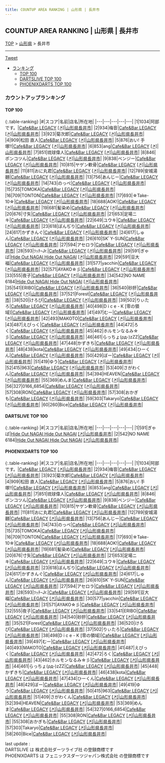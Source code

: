 ```yaml
---
title: COUNTUP AREA RANKING | 山形県 | 長井市
---
```

## COUNTUP AREA RANKING | 山形県 | 長井市

[TOP](/darts/rank/) > [山形県](/darts/rank/山形県/) > 長井市

___

<a href="https://twitter.com/share?ref_src=twsrc%5Etfw" data-text="COUNTUP AREA RANKING | 山形県長井市" class="twitter-share-button" data-hashtags="DARTSLIVE,PHOENIXDARTS,darts,ダーツ" data-show-count="false">Tweet</a>

* [ランキング](#カウントアップランキング)
    * [TOP 100](#top-100)
    * [DARTSLIVE TOP 100](#dartslive-top-100)
    * [PHOENIXDARTS TOP 100](#phoenixdarts-top-100)

### カウントアップランキング

#### TOP 100



{:.table-ranking}
|#|スコア|名前|店名|所在地|
|---|---|---|---|---|
|1|1034|<span class="rank-name-pd">阿部です。</span>|<a href="/darts/rank/shops/73724.html">Cafe&Bar LEGACY</a> <a href="https://vs.phoenixdarts.com/jp/shop/shopDetailInfo/s_73724?s_seq=73724">[↗]</a>|<a href="/darts/rank/山形県/長井市">山形県長井市</a>|
|2|934|<span class="rank-name-pd">梅音</span>|<a href="/darts/rank/shops/73724.html">Cafe&Bar LEGACY</a> <a href="https://vs.phoenixdarts.com/jp/shop/shopDetailInfo/s_73724?s_seq=73724">[↗]</a>|<a href="/darts/rank/山形県/長井市">山形県長井市</a>|
|3|923|<span class="rank-name-pd">菊次郎</span>|<a href="/darts/rank/shops/73724.html">Cafe&Bar LEGACY</a> <a href="https://vs.phoenixdarts.com/jp/shop/shopDetailInfo/s_73724?s_seq=73724">[↗]</a>|<a href="/darts/rank/山形県/長井市">山形県長井市</a>|
|4|909|<span class="rank-name-pd"><span class="pro-icon-pd"></span>松田 直人</span>|<a href="/darts/rank/shops/73724.html">Cafe&Bar LEGACY</a> <a href="https://vs.phoenixdarts.com/jp/shop/shopDetailInfo/s_73724?s_seq=73724">[↗]</a>|<a href="/darts/rank/山形県/長井市">山形県長井市</a>|
|5|876|<span class="rank-name-pd">おい!   手塚!!</span>|<a href="/darts/rank/shops/73724.html">Cafe&Bar LEGACY</a> <a href="https://vs.phoenixdarts.com/jp/shop/shopDetailInfo/s_73724?s_seq=73724">[↗]</a>|<a href="/darts/rank/山形県/長井市">山形県長井市</a>|
|6|853|<span class="rank-name-pd">ang</span>|<a href="/darts/rank/shops/73724.html">Cafe&Bar LEGACY</a> <a href="https://vs.phoenixdarts.com/jp/shop/shopDetailInfo/s_73724?s_seq=73724">[↗]</a>|<a href="/darts/rank/山形県/長井市">山形県長井市</a>|
|7|851|<span class="rank-name-pd">琉球偉人</span>|<a href="/darts/rank/shops/73724.html">Cafe&Bar LEGACY</a> <a href="https://vs.phoenixdarts.com/jp/shop/shopDetailInfo/s_73724?s_seq=73724">[↗]</a>|<a href="/darts/rank/山形県/長井市">山形県長井市</a>|
|8|846|<span class="rank-name-pd">ポンコツん</span>|<a href="/darts/rank/shops/73724.html">Cafe&Bar LEGACY</a> <a href="https://vs.phoenixdarts.com/jp/shop/shopDetailInfo/s_73724?s_seq=73724">[↗]</a>|<a href="/darts/rank/山形県/長井市">山形県長井市</a>|
|9|838|<span class="rank-name-pd">ベンジー</span>|<a href="/darts/rank/shops/73724.html">Cafe&Bar LEGACY</a> <a href="https://vs.phoenixdarts.com/jp/shop/shopDetailInfo/s_73724?s_seq=73724">[↗]</a>|<a href="/darts/rank/山形県/長井市">山形県長井市</a>|
|10|815|<span class="rank-name-pd">ヤゲン軟骨</span>|<a href="/darts/rank/shops/73724.html">Cafe&Bar LEGACY</a> <a href="https://vs.phoenixdarts.com/jp/shop/shopDetailInfo/s_73724?s_seq=73724">[↗]</a>|<a href="/darts/rank/山形県/長井市">山形県長井市</a>|
|11|811|<span class="rank-name-pd">おに丸君</span>|<a href="/darts/rank/shops/73724.html">Cafe&Bar LEGACY</a> <a href="https://vs.phoenixdarts.com/jp/shop/shopDetailInfo/s_73724?s_seq=73724">[↗]</a>|<a href="/darts/rank/山形県/長井市">山形県長井市</a>|
|12|789|<span class="rank-name-pd">安城湯麺</span>|<a href="/darts/rank/shops/73724.html">Cafe&Bar LEGACY</a> <a href="https://vs.phoenixdarts.com/jp/shop/shopDetailInfo/s_73724?s_seq=73724">[↗]</a>|<a href="/darts/rank/山形県/長井市">山形県長井市</a>|
|13|756|<span class="rank-name-pd">あんじー</span>|<a href="/darts/rank/shops/73724.html">Cafe&Bar LEGACY</a> <a href="https://vs.phoenixdarts.com/jp/shop/shopDetailInfo/s_73724?s_seq=73724">[↗]</a>|<a href="/darts/rank/山形県/長井市">山形県長井市</a>|
|14|743|<span class="rank-name-pd">のっぺ</span>|<a href="/darts/rank/shops/73724.html">Cafe&Bar LEGACY</a> <a href="https://vs.phoenixdarts.com/jp/shop/shopDetailInfo/s_73724?s_seq=73724">[↗]</a>|<a href="/darts/rank/山形県/長井市">山形県長井市</a>|
|15|735|<span class="rank-name-pd">TOMOKA</span>|<a href="/darts/rank/shops/73724.html">Cafe&Bar LEGACY</a> <a href="https://vs.phoenixdarts.com/jp/shop/shopDetailInfo/s_73724?s_seq=73724">[↗]</a>|<a href="/darts/rank/山形県/長井市">山形県長井市</a>|
|16|709|<span class="rank-name-pd">TONTON</span>|<a href="/darts/rank/shops/73724.html">Cafe&Bar LEGACY</a> <a href="https://vs.phoenixdarts.com/jp/shop/shopDetailInfo/s_73724?s_seq=73724">[↗]</a>|<a href="/darts/rank/山形県/長井市">山形県長井市</a>|
|17|693|<span class="rank-name-pd">☆Take-10☆</span>|<a href="/darts/rank/shops/73724.html">Cafe&Bar LEGACY</a> <a href="https://vs.phoenixdarts.com/jp/shop/shopDetailInfo/s_73724?s_seq=73724">[↗]</a>|<a href="/darts/rank/山形県/長井市">山形県長井市</a>|
|18|688|<span class="rank-name-pd">AOK!</span>|<a href="/darts/rank/shops/73724.html">Cafe&Bar LEGACY</a> <a href="https://vs.phoenixdarts.com/jp/shop/shopDetailInfo/s_73724?s_seq=73724">[↗]</a>|<a href="/darts/rank/山形県/長井市">山形県長井市</a>|
|19|681|<span class="rank-name-pd">髪染め</span>|<a href="/darts/rank/shops/73724.html">Cafe&Bar LEGACY</a> <a href="https://vs.phoenixdarts.com/jp/shop/shopDetailInfo/s_73724?s_seq=73724">[↗]</a>|<a href="/darts/rank/山形県/長井市">山形県長井市</a>|
|20|676|<span class="rank-name-pd">寸矢</span>|<a href="/darts/rank/shops/73724.html">Cafe&Bar LEGACY</a> <a href="https://vs.phoenixdarts.com/jp/shop/shopDetailInfo/s_73724?s_seq=73724">[↗]</a>|<a href="/darts/rank/山形県/長井市">山形県長井市</a>|
|21|653|<span class="rank-name-pd">足場ニキ</span>|<a href="/darts/rank/shops/73724.html">Cafe&Bar LEGACY</a> <a href="https://vs.phoenixdarts.com/jp/shop/shopDetailInfo/s_73724?s_seq=73724">[↗]</a>|<a href="/darts/rank/山形県/長井市">山形県長井市</a>|
|22|649|<span class="rank-name-pd">ユウキ</span>|<a href="/darts/rank/shops/73724.html">Cafe&Bar LEGACY</a> <a href="https://vs.phoenixdarts.com/jp/shop/shopDetailInfo/s_73724?s_seq=73724">[↗]</a>|<a href="/darts/rank/山形県/長井市">山形県長井市</a>|
|23|618|<span class="rank-name-pd">ぼんぢり</span>|<a href="/darts/rank/shops/73724.html">Cafe&Bar LEGACY</a> <a href="https://vs.phoenixdarts.com/jp/shop/shopDetailInfo/s_73724?s_seq=73724">[↗]</a>|<a href="/darts/rank/山形県/長井市">山形県長井市</a>|
|24|617|<span class="rank-name-pd">かずきんぐ</span>|<a href="/darts/rank/shops/73724.html">Cafe&Bar LEGACY</a> <a href="https://vs.phoenixdarts.com/jp/shop/shopDetailInfo/s_73724?s_seq=73724">[↗]</a>|<a href="/darts/rank/山形県/長井市">山形県長井市</a>|
|24|617|<span class="rank-name-pd">しゅん</span>|<a href="/darts/rank/shops/73724.html">Cafe&Bar LEGACY</a> <a href="https://vs.phoenixdarts.com/jp/shop/shopDetailInfo/s_73724?s_seq=73724">[↗]</a>|<a href="/darts/rank/山形県/長井市">山形県長井市</a>|
|26|610|<span class="rank-name-pd">SKﾞY-SUN</span>|<a href="/darts/rank/shops/73724.html">Cafe&Bar LEGACY</a> <a href="https://vs.phoenixdarts.com/jp/shop/shopDetailInfo/s_73724?s_seq=73724">[↗]</a>|<a href="/darts/rank/山形県/長井市">山形県長井市</a>|
|27|594|<span class="rank-name-pd">アセロラ</span>|<a href="/darts/rank/shops/73724.html">Cafe&Bar LEGACY</a> <a href="https://vs.phoenixdarts.com/jp/shop/shopDetailInfo/s_73724?s_seq=73724">[↗]</a>|<a href="/darts/rank/山形県/長井市">山形県長井市</a>|
|28|593|<span class="rank-name-pd">ﾂｯﾁｰJr.</span>|<a href="/darts/rank/shops/73724.html">Cafe&Bar LEGACY</a> <a href="https://vs.phoenixdarts.com/jp/shop/shopDetailInfo/s_73724?s_seq=73724">[↗]</a>|<a href="/darts/rank/山形県/長井市">山形県長井市</a>|
|29|591|<span class="rank-name-dl">ぎゃば</span>|<a href="/darts/rank/shops/4f39d704741273ef0d9b047a20a7ba1e.html">Hide Out NAGAI Hide Out NAGAI</a> <a href="https://search.dartslive.com/jp/shop/4f39d704741273ef0d9b047a20a7ba1e">[↗]</a>|<a href="/darts/rank/山形県/長井市">山形県長井市</a>|
|29|591|<span class="rank-name-pd">豆大福</span>|<a href="/darts/rank/shops/73724.html">Cafe&Bar LEGACY</a> <a href="https://vs.phoenixdarts.com/jp/shop/shopDetailInfo/s_73724?s_seq=73724">[↗]</a>|<a href="/darts/rank/山形県/長井市">山形県長井市</a>|
|31|577|<span class="rank-name-pd">yacchin</span>|<a href="/darts/rank/shops/73724.html">Cafe&Bar LEGACY</a> <a href="https://vs.phoenixdarts.com/jp/shop/shopDetailInfo/s_73724?s_seq=73724">[↗]</a>|<a href="/darts/rank/山形県/長井市">山形県長井市</a>|
|32|571|<span class="rank-name-pd">AYAKO☆彡</span>|<a href="/darts/rank/shops/73724.html">Cafe&Bar LEGACY</a> <a href="https://vs.phoenixdarts.com/jp/shop/shopDetailInfo/s_73724?s_seq=73724">[↗]</a>|<a href="/darts/rank/山形県/長井市">山形県長井市</a>|
|33|555|<span class="rank-name-pd">夜子</span>|<a href="/darts/rank/shops/73724.html">Cafe&Bar LEGACY</a> <a href="https://vs.phoenixdarts.com/jp/shop/shopDetailInfo/s_73724?s_seq=73724">[↗]</a>|<a href="/darts/rank/山形県/長井市">山形県長井市</a>|
|34|542|<span class="rank-name-dl">NO NAME 6184</span>|<a href="/darts/rank/shops/4f39d704741273ef0d9b047a20a7ba1e.html">Hide Out NAGAI Hide Out NAGAI</a> <a href="https://search.dartslive.com/jp/shop/4f39d704741273ef0d9b047a20a7ba1e">[↗]</a>|<a href="/darts/rank/山形県/長井市">山形県長井市</a>|
|35|541|<span class="rank-name-pd">ERIBO</span>|<a href="/darts/rank/shops/73724.html">Cafe&Bar LEGACY</a> <a href="https://vs.phoenixdarts.com/jp/shop/shopDetailInfo/s_73724?s_seq=73724">[↗]</a>|<a href="/darts/rank/山形県/長井市">山形県長井市</a>|
|36|540|<span class="rank-name-pd">砂肝</span>|<a href="/darts/rank/shops/73724.html">Cafe&Bar LEGACY</a> <a href="https://vs.phoenixdarts.com/jp/shop/shopDetailInfo/s_73724?s_seq=73724">[↗]</a>|<a href="/darts/rank/山形県/長井市">山形県長井市</a>|
|37|521|<span class="rank-name-pd">Forest</span>|<a href="/darts/rank/shops/73724.html">Cafe&Bar LEGACY</a> <a href="https://vs.phoenixdarts.com/jp/shop/shopDetailInfo/s_73724?s_seq=73724">[↗]</a>|<a href="/darts/rank/山形県/長井市">山形県長井市</a>|
|38|520|<span class="rank-name-pd">けろぴ</span>|<a href="/darts/rank/shops/73724.html">Cafe&Bar LEGACY</a> <a href="https://vs.phoenixdarts.com/jp/shop/shopDetailInfo/s_73724?s_seq=73724">[↗]</a>|<a href="/darts/rank/山形県/長井市">山形県長井市</a>|
|39|502|<span class="rank-name-pd">りぃたろ</span>|<a href="/darts/rank/shops/73724.html">Cafe&Bar LEGACY</a> <a href="https://vs.phoenixdarts.com/jp/shop/shopDetailInfo/s_73724?s_seq=73724">[↗]</a>|<a href="/darts/rank/山形県/長井市">山形県長井市</a>|
|40|498|<span class="rank-name-pd">D i c e - K [零の領域]</span>|<a href="/darts/rank/shops/73724.html">Cafe&Bar LEGACY</a> <a href="https://vs.phoenixdarts.com/jp/shop/shopDetailInfo/s_73724?s_seq=73724">[↗]</a>|<a href="/darts/rank/山形県/長井市">山形県長井市</a>|
|41|497|<span class="rank-name-pd">むー</span>|<a href="/darts/rank/shops/73724.html">Cafe&Bar LEGACY</a> <a href="https://vs.phoenixdarts.com/jp/shop/shopDetailInfo/s_73724?s_seq=73724">[↗]</a>|<a href="/darts/rank/山形県/長井市">山形県長井市</a>|
|42|493|<span class="rank-name-pd">MAKOTO</span>|<a href="/darts/rank/shops/73724.html">Cafe&Bar LEGACY</a> <a href="https://vs.phoenixdarts.com/jp/shop/shopDetailInfo/s_73724?s_seq=73724">[↗]</a>|<a href="/darts/rank/山形県/長井市">山形県長井市</a>|
|43|487|<span class="rank-name-pd">えぴっく</span>|<a href="/darts/rank/shops/73724.html">Cafe&Bar LEGACY</a> <a href="https://vs.phoenixdarts.com/jp/shop/shopDetailInfo/s_73724?s_seq=73724">[↗]</a>|<a href="/darts/rank/山形県/長井市">山形県長井市</a>|
|44|472|<span class="rank-name-pd">ろく</span>|<a href="/darts/rank/shops/73724.html">Cafe&Bar LEGACY</a> <a href="https://vs.phoenixdarts.com/jp/shop/shopDetailInfo/s_73724?s_seq=73724">[↗]</a>|<a href="/darts/rank/山形県/長井市">山形県長井市</a>|
|45|462|<span class="rank-name-pd">ホルモンなるみ☆彡</span>|<a href="/darts/rank/shops/73724.html">Cafe&Bar LEGACY</a> <a href="https://vs.phoenixdarts.com/jp/shop/shopDetailInfo/s_73724?s_seq=73724">[↗]</a>|<a href="/darts/rank/山形県/長井市">山形県長井市</a>|
|46|461|<span class="rank-name-pd">らっちょ(ρд-)zZZ</span>|<a href="/darts/rank/shops/73724.html">Cafe&Bar LEGACY</a> <a href="https://vs.phoenixdarts.com/jp/shop/shopDetailInfo/s_73724?s_seq=73724">[↗]</a>|<a href="/darts/rank/山形県/長井市">山形県長井市</a>|
|47|448|<span class="rank-name-pd">かずきち</span>|<a href="/darts/rank/shops/73724.html">Cafe&Bar LEGACY</a> <a href="https://vs.phoenixdarts.com/jp/shop/shopDetailInfo/s_73724?s_seq=73724">[↗]</a>|<a href="/darts/rank/山形県/長井市">山形県長井市</a>|
|48|438|<span class="rank-name-pd">kota</span>|<a href="/darts/rank/shops/73724.html">Cafe&Bar LEGACY</a> <a href="https://vs.phoenixdarts.com/jp/shop/shopDetailInfo/s_73724?s_seq=73724">[↗]</a>|<a href="/darts/rank/山形県/長井市">山形県長井市</a>|
|49|434|<span class="rank-name-pd">ひーくん</span>|<a href="/darts/rank/shops/73724.html">Cafe&Bar LEGACY</a> <a href="https://vs.phoenixdarts.com/jp/shop/shopDetailInfo/s_73724?s_seq=73724">[↗]</a>|<a href="/darts/rank/山形県/長井市">山形県長井市</a>|
|50|429|<span class="rank-name-pd">ぼー</span>|<a href="/darts/rank/shops/73724.html">Cafe&Bar LEGACY</a> <a href="https://vs.phoenixdarts.com/jp/shop/shopDetailInfo/s_73724?s_seq=73724">[↗]</a>|<a href="/darts/rank/山形県/長井市">山形県長井市</a>|
|51|419|<span class="rank-name-pd">ゆう</span>|<a href="/darts/rank/shops/73724.html">Cafe&Bar LEGACY</a> <a href="https://vs.phoenixdarts.com/jp/shop/shopDetailInfo/s_73724?s_seq=73724">[↗]</a>|<a href="/darts/rank/山形県/長井市">山形県長井市</a>|
|52|415|<span class="rank-name-pd">963</span>|<a href="/darts/rank/shops/73724.html">Cafe&Bar LEGACY</a> <a href="https://vs.phoenixdarts.com/jp/shop/shopDetailInfo/s_73724?s_seq=73724">[↗]</a>|<a href="/darts/rank/山形県/長井市">山形県長井市</a>|
|53|409|<span class="rank-name-pd">さがわくん</span>|<a href="/darts/rank/shops/73724.html">Cafe&Bar LEGACY</a> <a href="https://vs.phoenixdarts.com/jp/shop/shopDetailInfo/s_73724?s_seq=73724">[↗]</a>|<a href="/darts/rank/山形県/長井市">山形県長井市</a>|
|54|394|<span class="rank-name-pd">HEAVEN</span>|<a href="/darts/rank/shops/73724.html">Cafe&Bar LEGACY</a> <a href="https://vs.phoenixdarts.com/jp/shop/shopDetailInfo/s_73724?s_seq=73724">[↗]</a>|<a href="/darts/rank/山形県/長井市">山形県長井市</a>|
|55|369|<span class="rank-name-pd">めんま</span>|<a href="/darts/rank/shops/73724.html">Cafe&Bar LEGACY</a> <a href="https://vs.phoenixdarts.com/jp/shop/shopDetailInfo/s_73724?s_seq=73724">[↗]</a>|<a href="/darts/rank/山形県/長井市">山形県長井市</a>|
|56|327|<span class="rank-name-pd">0166_6854</span>|<a href="/darts/rank/shops/73724.html">Cafe&Bar LEGACY</a> <a href="https://vs.phoenixdarts.com/jp/shop/shopDetailInfo/s_73724?s_seq=73724">[↗]</a>|<a href="/darts/rank/山形県/長井市">山形県長井市</a>|
|57|308|<span class="rank-name-pd">RON</span>|<a href="/darts/rank/shops/73724.html">Cafe&Bar LEGACY</a> <a href="https://vs.phoenixdarts.com/jp/shop/shopDetailInfo/s_73724?s_seq=73724">[↗]</a>|<a href="/darts/rank/山形県/長井市">山形県長井市</a>|
|57|308|<span class="rank-name-pd">おかぎも</span>|<a href="/darts/rank/shops/73724.html">Cafe&Bar LEGACY</a> <a href="https://vs.phoenixdarts.com/jp/shop/shopDetailInfo/s_73724?s_seq=73724">[↗]</a>|<a href="/darts/rank/山形県/長井市">山形県長井市</a>|
|59|303|<span class="rank-name-pd">Takaryo</span>|<a href="/darts/rank/shops/73724.html">Cafe&Bar LEGACY</a> <a href="https://vs.phoenixdarts.com/jp/shop/shopDetailInfo/s_73724?s_seq=73724">[↗]</a>|<a href="/darts/rank/山形県/長井市">山形県長井市</a>|
|60|260|<span class="rank-name-pd">Bice</span>|<a href="/darts/rank/shops/73724.html">Cafe&Bar LEGACY</a> <a href="https://vs.phoenixdarts.com/jp/shop/shopDetailInfo/s_73724?s_seq=73724">[↗]</a>|<a href="/darts/rank/山形県/長井市">山形県長井市</a>|


#### DARTSLIVE TOP 100



{:.table-ranking}
|#|スコア|名前|店名|所在地|
|---|---|---|---|---|
|1|591|<span class="rank-name-dl">ぎゃば</span>|<a href="/darts/rank/shops/4f39d704741273ef0d9b047a20a7ba1e.html">Hide Out NAGAI Hide Out NAGAI</a> <a href="https://search.dartslive.com/jp/shop/4f39d704741273ef0d9b047a20a7ba1e">[↗]</a>|<a href="/darts/rank/山形県/長井市">山形県長井市</a>|
|2|542|<span class="rank-name-dl">NO NAME 6184</span>|<a href="/darts/rank/shops/4f39d704741273ef0d9b047a20a7ba1e.html">Hide Out NAGAI Hide Out NAGAI</a> <a href="https://search.dartslive.com/jp/shop/4f39d704741273ef0d9b047a20a7ba1e">[↗]</a>|<a href="/darts/rank/山形県/長井市">山形県長井市</a>|


#### PHOENIXDARTS TOP 100



{:.table-ranking}
|#|スコア|名前|店名|所在地|
|---|---|---|---|---|
|1|1034|<span class="rank-name-pd">阿部です。</span>|<a href="/darts/rank/shops/73724.html">Cafe&Bar LEGACY</a> <a href="https://vs.phoenixdarts.com/jp/shop/shopDetailInfo/s_73724?s_seq=73724">[↗]</a>|<a href="/darts/rank/山形県/長井市">山形県長井市</a>|
|2|934|<span class="rank-name-pd">梅音</span>|<a href="/darts/rank/shops/73724.html">Cafe&Bar LEGACY</a> <a href="https://vs.phoenixdarts.com/jp/shop/shopDetailInfo/s_73724?s_seq=73724">[↗]</a>|<a href="/darts/rank/山形県/長井市">山形県長井市</a>|
|3|923|<span class="rank-name-pd">菊次郎</span>|<a href="/darts/rank/shops/73724.html">Cafe&Bar LEGACY</a> <a href="https://vs.phoenixdarts.com/jp/shop/shopDetailInfo/s_73724?s_seq=73724">[↗]</a>|<a href="/darts/rank/山形県/長井市">山形県長井市</a>|
|4|909|<span class="rank-name-pd"><span class="pro-icon-pd"></span>松田 直人</span>|<a href="/darts/rank/shops/73724.html">Cafe&Bar LEGACY</a> <a href="https://vs.phoenixdarts.com/jp/shop/shopDetailInfo/s_73724?s_seq=73724">[↗]</a>|<a href="/darts/rank/山形県/長井市">山形県長井市</a>|
|5|876|<span class="rank-name-pd">おい!   手塚!!</span>|<a href="/darts/rank/shops/73724.html">Cafe&Bar LEGACY</a> <a href="https://vs.phoenixdarts.com/jp/shop/shopDetailInfo/s_73724?s_seq=73724">[↗]</a>|<a href="/darts/rank/山形県/長井市">山形県長井市</a>|
|6|853|<span class="rank-name-pd">ang</span>|<a href="/darts/rank/shops/73724.html">Cafe&Bar LEGACY</a> <a href="https://vs.phoenixdarts.com/jp/shop/shopDetailInfo/s_73724?s_seq=73724">[↗]</a>|<a href="/darts/rank/山形県/長井市">山形県長井市</a>|
|7|851|<span class="rank-name-pd">琉球偉人</span>|<a href="/darts/rank/shops/73724.html">Cafe&Bar LEGACY</a> <a href="https://vs.phoenixdarts.com/jp/shop/shopDetailInfo/s_73724?s_seq=73724">[↗]</a>|<a href="/darts/rank/山形県/長井市">山形県長井市</a>|
|8|846|<span class="rank-name-pd">ポンコツん</span>|<a href="/darts/rank/shops/73724.html">Cafe&Bar LEGACY</a> <a href="https://vs.phoenixdarts.com/jp/shop/shopDetailInfo/s_73724?s_seq=73724">[↗]</a>|<a href="/darts/rank/山形県/長井市">山形県長井市</a>|
|9|838|<span class="rank-name-pd">ベンジー</span>|<a href="/darts/rank/shops/73724.html">Cafe&Bar LEGACY</a> <a href="https://vs.phoenixdarts.com/jp/shop/shopDetailInfo/s_73724?s_seq=73724">[↗]</a>|<a href="/darts/rank/山形県/長井市">山形県長井市</a>|
|10|815|<span class="rank-name-pd">ヤゲン軟骨</span>|<a href="/darts/rank/shops/73724.html">Cafe&Bar LEGACY</a> <a href="https://vs.phoenixdarts.com/jp/shop/shopDetailInfo/s_73724?s_seq=73724">[↗]</a>|<a href="/darts/rank/山形県/長井市">山形県長井市</a>|
|11|811|<span class="rank-name-pd">おに丸君</span>|<a href="/darts/rank/shops/73724.html">Cafe&Bar LEGACY</a> <a href="https://vs.phoenixdarts.com/jp/shop/shopDetailInfo/s_73724?s_seq=73724">[↗]</a>|<a href="/darts/rank/山形県/長井市">山形県長井市</a>|
|12|789|<span class="rank-name-pd">安城湯麺</span>|<a href="/darts/rank/shops/73724.html">Cafe&Bar LEGACY</a> <a href="https://vs.phoenixdarts.com/jp/shop/shopDetailInfo/s_73724?s_seq=73724">[↗]</a>|<a href="/darts/rank/山形県/長井市">山形県長井市</a>|
|13|756|<span class="rank-name-pd">あんじー</span>|<a href="/darts/rank/shops/73724.html">Cafe&Bar LEGACY</a> <a href="https://vs.phoenixdarts.com/jp/shop/shopDetailInfo/s_73724?s_seq=73724">[↗]</a>|<a href="/darts/rank/山形県/長井市">山形県長井市</a>|
|14|743|<span class="rank-name-pd">のっぺ</span>|<a href="/darts/rank/shops/73724.html">Cafe&Bar LEGACY</a> <a href="https://vs.phoenixdarts.com/jp/shop/shopDetailInfo/s_73724?s_seq=73724">[↗]</a>|<a href="/darts/rank/山形県/長井市">山形県長井市</a>|
|15|735|<span class="rank-name-pd">TOMOKA</span>|<a href="/darts/rank/shops/73724.html">Cafe&Bar LEGACY</a> <a href="https://vs.phoenixdarts.com/jp/shop/shopDetailInfo/s_73724?s_seq=73724">[↗]</a>|<a href="/darts/rank/山形県/長井市">山形県長井市</a>|
|16|709|<span class="rank-name-pd">TONTON</span>|<a href="/darts/rank/shops/73724.html">Cafe&Bar LEGACY</a> <a href="https://vs.phoenixdarts.com/jp/shop/shopDetailInfo/s_73724?s_seq=73724">[↗]</a>|<a href="/darts/rank/山形県/長井市">山形県長井市</a>|
|17|693|<span class="rank-name-pd">☆Take-10☆</span>|<a href="/darts/rank/shops/73724.html">Cafe&Bar LEGACY</a> <a href="https://vs.phoenixdarts.com/jp/shop/shopDetailInfo/s_73724?s_seq=73724">[↗]</a>|<a href="/darts/rank/山形県/長井市">山形県長井市</a>|
|18|688|<span class="rank-name-pd">AOK!</span>|<a href="/darts/rank/shops/73724.html">Cafe&Bar LEGACY</a> <a href="https://vs.phoenixdarts.com/jp/shop/shopDetailInfo/s_73724?s_seq=73724">[↗]</a>|<a href="/darts/rank/山形県/長井市">山形県長井市</a>|
|19|681|<span class="rank-name-pd">髪染め</span>|<a href="/darts/rank/shops/73724.html">Cafe&Bar LEGACY</a> <a href="https://vs.phoenixdarts.com/jp/shop/shopDetailInfo/s_73724?s_seq=73724">[↗]</a>|<a href="/darts/rank/山形県/長井市">山形県長井市</a>|
|20|676|<span class="rank-name-pd">寸矢</span>|<a href="/darts/rank/shops/73724.html">Cafe&Bar LEGACY</a> <a href="https://vs.phoenixdarts.com/jp/shop/shopDetailInfo/s_73724?s_seq=73724">[↗]</a>|<a href="/darts/rank/山形県/長井市">山形県長井市</a>|
|21|653|<span class="rank-name-pd">足場ニキ</span>|<a href="/darts/rank/shops/73724.html">Cafe&Bar LEGACY</a> <a href="https://vs.phoenixdarts.com/jp/shop/shopDetailInfo/s_73724?s_seq=73724">[↗]</a>|<a href="/darts/rank/山形県/長井市">山形県長井市</a>|
|22|649|<span class="rank-name-pd">ユウキ</span>|<a href="/darts/rank/shops/73724.html">Cafe&Bar LEGACY</a> <a href="https://vs.phoenixdarts.com/jp/shop/shopDetailInfo/s_73724?s_seq=73724">[↗]</a>|<a href="/darts/rank/山形県/長井市">山形県長井市</a>|
|23|618|<span class="rank-name-pd">ぼんぢり</span>|<a href="/darts/rank/shops/73724.html">Cafe&Bar LEGACY</a> <a href="https://vs.phoenixdarts.com/jp/shop/shopDetailInfo/s_73724?s_seq=73724">[↗]</a>|<a href="/darts/rank/山形県/長井市">山形県長井市</a>|
|24|617|<span class="rank-name-pd">かずきんぐ</span>|<a href="/darts/rank/shops/73724.html">Cafe&Bar LEGACY</a> <a href="https://vs.phoenixdarts.com/jp/shop/shopDetailInfo/s_73724?s_seq=73724">[↗]</a>|<a href="/darts/rank/山形県/長井市">山形県長井市</a>|
|24|617|<span class="rank-name-pd">しゅん</span>|<a href="/darts/rank/shops/73724.html">Cafe&Bar LEGACY</a> <a href="https://vs.phoenixdarts.com/jp/shop/shopDetailInfo/s_73724?s_seq=73724">[↗]</a>|<a href="/darts/rank/山形県/長井市">山形県長井市</a>|
|26|610|<span class="rank-name-pd">SKﾞY-SUN</span>|<a href="/darts/rank/shops/73724.html">Cafe&Bar LEGACY</a> <a href="https://vs.phoenixdarts.com/jp/shop/shopDetailInfo/s_73724?s_seq=73724">[↗]</a>|<a href="/darts/rank/山形県/長井市">山形県長井市</a>|
|27|594|<span class="rank-name-pd">アセロラ</span>|<a href="/darts/rank/shops/73724.html">Cafe&Bar LEGACY</a> <a href="https://vs.phoenixdarts.com/jp/shop/shopDetailInfo/s_73724?s_seq=73724">[↗]</a>|<a href="/darts/rank/山形県/長井市">山形県長井市</a>|
|28|593|<span class="rank-name-pd">ﾂｯﾁｰJr.</span>|<a href="/darts/rank/shops/73724.html">Cafe&Bar LEGACY</a> <a href="https://vs.phoenixdarts.com/jp/shop/shopDetailInfo/s_73724?s_seq=73724">[↗]</a>|<a href="/darts/rank/山形県/長井市">山形県長井市</a>|
|29|591|<span class="rank-name-pd">豆大福</span>|<a href="/darts/rank/shops/73724.html">Cafe&Bar LEGACY</a> <a href="https://vs.phoenixdarts.com/jp/shop/shopDetailInfo/s_73724?s_seq=73724">[↗]</a>|<a href="/darts/rank/山形県/長井市">山形県長井市</a>|
|30|577|<span class="rank-name-pd">yacchin</span>|<a href="/darts/rank/shops/73724.html">Cafe&Bar LEGACY</a> <a href="https://vs.phoenixdarts.com/jp/shop/shopDetailInfo/s_73724?s_seq=73724">[↗]</a>|<a href="/darts/rank/山形県/長井市">山形県長井市</a>|
|31|571|<span class="rank-name-pd">AYAKO☆彡</span>|<a href="/darts/rank/shops/73724.html">Cafe&Bar LEGACY</a> <a href="https://vs.phoenixdarts.com/jp/shop/shopDetailInfo/s_73724?s_seq=73724">[↗]</a>|<a href="/darts/rank/山形県/長井市">山形県長井市</a>|
|32|555|<span class="rank-name-pd">夜子</span>|<a href="/darts/rank/shops/73724.html">Cafe&Bar LEGACY</a> <a href="https://vs.phoenixdarts.com/jp/shop/shopDetailInfo/s_73724?s_seq=73724">[↗]</a>|<a href="/darts/rank/山形県/長井市">山形県長井市</a>|
|33|541|<span class="rank-name-pd">ERIBO</span>|<a href="/darts/rank/shops/73724.html">Cafe&Bar LEGACY</a> <a href="https://vs.phoenixdarts.com/jp/shop/shopDetailInfo/s_73724?s_seq=73724">[↗]</a>|<a href="/darts/rank/山形県/長井市">山形県長井市</a>|
|34|540|<span class="rank-name-pd">砂肝</span>|<a href="/darts/rank/shops/73724.html">Cafe&Bar LEGACY</a> <a href="https://vs.phoenixdarts.com/jp/shop/shopDetailInfo/s_73724?s_seq=73724">[↗]</a>|<a href="/darts/rank/山形県/長井市">山形県長井市</a>|
|35|521|<span class="rank-name-pd">Forest</span>|<a href="/darts/rank/shops/73724.html">Cafe&Bar LEGACY</a> <a href="https://vs.phoenixdarts.com/jp/shop/shopDetailInfo/s_73724?s_seq=73724">[↗]</a>|<a href="/darts/rank/山形県/長井市">山形県長井市</a>|
|36|520|<span class="rank-name-pd">けろぴ</span>|<a href="/darts/rank/shops/73724.html">Cafe&Bar LEGACY</a> <a href="https://vs.phoenixdarts.com/jp/shop/shopDetailInfo/s_73724?s_seq=73724">[↗]</a>|<a href="/darts/rank/山形県/長井市">山形県長井市</a>|
|37|502|<span class="rank-name-pd">りぃたろ</span>|<a href="/darts/rank/shops/73724.html">Cafe&Bar LEGACY</a> <a href="https://vs.phoenixdarts.com/jp/shop/shopDetailInfo/s_73724?s_seq=73724">[↗]</a>|<a href="/darts/rank/山形県/長井市">山形県長井市</a>|
|38|498|<span class="rank-name-pd">D i c e - K [零の領域]</span>|<a href="/darts/rank/shops/73724.html">Cafe&Bar LEGACY</a> <a href="https://vs.phoenixdarts.com/jp/shop/shopDetailInfo/s_73724?s_seq=73724">[↗]</a>|<a href="/darts/rank/山形県/長井市">山形県長井市</a>|
|39|497|<span class="rank-name-pd">むー</span>|<a href="/darts/rank/shops/73724.html">Cafe&Bar LEGACY</a> <a href="https://vs.phoenixdarts.com/jp/shop/shopDetailInfo/s_73724?s_seq=73724">[↗]</a>|<a href="/darts/rank/山形県/長井市">山形県長井市</a>|
|40|493|<span class="rank-name-pd">MAKOTO</span>|<a href="/darts/rank/shops/73724.html">Cafe&Bar LEGACY</a> <a href="https://vs.phoenixdarts.com/jp/shop/shopDetailInfo/s_73724?s_seq=73724">[↗]</a>|<a href="/darts/rank/山形県/長井市">山形県長井市</a>|
|41|487|<span class="rank-name-pd">えぴっく</span>|<a href="/darts/rank/shops/73724.html">Cafe&Bar LEGACY</a> <a href="https://vs.phoenixdarts.com/jp/shop/shopDetailInfo/s_73724?s_seq=73724">[↗]</a>|<a href="/darts/rank/山形県/長井市">山形県長井市</a>|
|42|472|<span class="rank-name-pd">ろく</span>|<a href="/darts/rank/shops/73724.html">Cafe&Bar LEGACY</a> <a href="https://vs.phoenixdarts.com/jp/shop/shopDetailInfo/s_73724?s_seq=73724">[↗]</a>|<a href="/darts/rank/山形県/長井市">山形県長井市</a>|
|43|462|<span class="rank-name-pd">ホルモンなるみ☆彡</span>|<a href="/darts/rank/shops/73724.html">Cafe&Bar LEGACY</a> <a href="https://vs.phoenixdarts.com/jp/shop/shopDetailInfo/s_73724?s_seq=73724">[↗]</a>|<a href="/darts/rank/山形県/長井市">山形県長井市</a>|
|44|461|<span class="rank-name-pd">らっちょ(ρд-)zZZ</span>|<a href="/darts/rank/shops/73724.html">Cafe&Bar LEGACY</a> <a href="https://vs.phoenixdarts.com/jp/shop/shopDetailInfo/s_73724?s_seq=73724">[↗]</a>|<a href="/darts/rank/山形県/長井市">山形県長井市</a>|
|45|448|<span class="rank-name-pd">かずきち</span>|<a href="/darts/rank/shops/73724.html">Cafe&Bar LEGACY</a> <a href="https://vs.phoenixdarts.com/jp/shop/shopDetailInfo/s_73724?s_seq=73724">[↗]</a>|<a href="/darts/rank/山形県/長井市">山形県長井市</a>|
|46|438|<span class="rank-name-pd">kota</span>|<a href="/darts/rank/shops/73724.html">Cafe&Bar LEGACY</a> <a href="https://vs.phoenixdarts.com/jp/shop/shopDetailInfo/s_73724?s_seq=73724">[↗]</a>|<a href="/darts/rank/山形県/長井市">山形県長井市</a>|
|47|434|<span class="rank-name-pd">ひーくん</span>|<a href="/darts/rank/shops/73724.html">Cafe&Bar LEGACY</a> <a href="https://vs.phoenixdarts.com/jp/shop/shopDetailInfo/s_73724?s_seq=73724">[↗]</a>|<a href="/darts/rank/山形県/長井市">山形県長井市</a>|
|48|429|<span class="rank-name-pd">ぼー</span>|<a href="/darts/rank/shops/73724.html">Cafe&Bar LEGACY</a> <a href="https://vs.phoenixdarts.com/jp/shop/shopDetailInfo/s_73724?s_seq=73724">[↗]</a>|<a href="/darts/rank/山形県/長井市">山形県長井市</a>|
|49|419|<span class="rank-name-pd">ゆう</span>|<a href="/darts/rank/shops/73724.html">Cafe&Bar LEGACY</a> <a href="https://vs.phoenixdarts.com/jp/shop/shopDetailInfo/s_73724?s_seq=73724">[↗]</a>|<a href="/darts/rank/山形県/長井市">山形県長井市</a>|
|50|415|<span class="rank-name-pd">963</span>|<a href="/darts/rank/shops/73724.html">Cafe&Bar LEGACY</a> <a href="https://vs.phoenixdarts.com/jp/shop/shopDetailInfo/s_73724?s_seq=73724">[↗]</a>|<a href="/darts/rank/山形県/長井市">山形県長井市</a>|
|51|409|<span class="rank-name-pd">さがわくん</span>|<a href="/darts/rank/shops/73724.html">Cafe&Bar LEGACY</a> <a href="https://vs.phoenixdarts.com/jp/shop/shopDetailInfo/s_73724?s_seq=73724">[↗]</a>|<a href="/darts/rank/山形県/長井市">山形県長井市</a>|
|52|394|<span class="rank-name-pd">HEAVEN</span>|<a href="/darts/rank/shops/73724.html">Cafe&Bar LEGACY</a> <a href="https://vs.phoenixdarts.com/jp/shop/shopDetailInfo/s_73724?s_seq=73724">[↗]</a>|<a href="/darts/rank/山形県/長井市">山形県長井市</a>|
|53|369|<span class="rank-name-pd">めんま</span>|<a href="/darts/rank/shops/73724.html">Cafe&Bar LEGACY</a> <a href="https://vs.phoenixdarts.com/jp/shop/shopDetailInfo/s_73724?s_seq=73724">[↗]</a>|<a href="/darts/rank/山形県/長井市">山形県長井市</a>|
|54|327|<span class="rank-name-pd">0166_6854</span>|<a href="/darts/rank/shops/73724.html">Cafe&Bar LEGACY</a> <a href="https://vs.phoenixdarts.com/jp/shop/shopDetailInfo/s_73724?s_seq=73724">[↗]</a>|<a href="/darts/rank/山形県/長井市">山形県長井市</a>|
|55|308|<span class="rank-name-pd">RON</span>|<a href="/darts/rank/shops/73724.html">Cafe&Bar LEGACY</a> <a href="https://vs.phoenixdarts.com/jp/shop/shopDetailInfo/s_73724?s_seq=73724">[↗]</a>|<a href="/darts/rank/山形県/長井市">山形県長井市</a>|
|55|308|<span class="rank-name-pd">おかぎも</span>|<a href="/darts/rank/shops/73724.html">Cafe&Bar LEGACY</a> <a href="https://vs.phoenixdarts.com/jp/shop/shopDetailInfo/s_73724?s_seq=73724">[↗]</a>|<a href="/darts/rank/山形県/長井市">山形県長井市</a>|
|57|303|<span class="rank-name-pd">Takaryo</span>|<a href="/darts/rank/shops/73724.html">Cafe&Bar LEGACY</a> <a href="https://vs.phoenixdarts.com/jp/shop/shopDetailInfo/s_73724?s_seq=73724">[↗]</a>|<a href="/darts/rank/山形県/長井市">山形県長井市</a>|
|58|260|<span class="rank-name-pd">Bice</span>|<a href="/darts/rank/shops/73724.html">Cafe&Bar LEGACY</a> <a href="https://vs.phoenixdarts.com/jp/shop/shopDetailInfo/s_73724?s_seq=73724">[↗]</a>|<a href="/darts/rank/山形県/長井市">山形県長井市</a>|


<div class="footer border-top border-gray-light mt-5 pt-3 text-right text-gray">
    last update : <span style="font-weight: italic" id="foot_last_modified"></span><br />
    DARTSLIVE は 株式会社ダーツライブ社 の登録商標です<br />
    PHOENIXDARTS は フェニックスダーツジャパン株式会社 の登録商標です<br />
</div>

<script src="https://cdnjs.cloudflare.com/ajax/libs/jquery.tablesorter/2.31.3/js/jquery.tablesorter.min.js" integrity="sha512-qzgd5cYSZcosqpzpn7zF2ZId8f/8CHmFKZ8j7mU4OUXTNRd5g+ZHBPsgKEwoqxCtdQvExE5LprwwPAgoicguNg==" crossorigin="anonymous" referrerpolicy="no-referrer"></script>
<link rel="stylesheet" href="https://cdnjs.cloudflare.com/ajax/libs/jquery.tablesorter/2.31.3/css/theme.default.min.css" integrity="sha512-wghhOJkjQX0Lh3NSWvNKeZ0ZpNn+SPVXX1Qyc9OCaogADktxrBiBdKGDoqVUOyhStvMBmJQ8ZdMHiR3wuEq8+w==" crossorigin="anonymous" referrerpolicy="no-referrer" />
<script>
$(function() {
    $(".table-ranking").tablesorter({sortList:[[0, 0]]});
    $("#foot_last_modified").text(formatDate(new Date(document.lastModified), 'yyyy-MM-dd HH:mm:ss'));
});
</script>

<script async src="https://platform.twitter.com/widgets.js" charset="utf-8"></script>